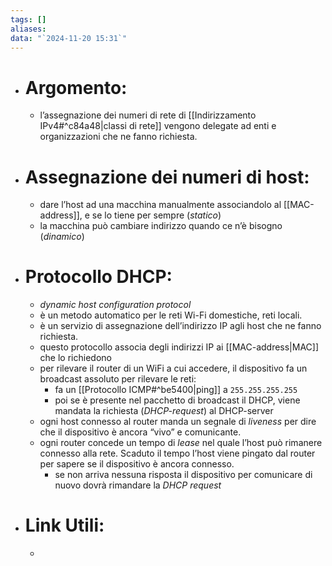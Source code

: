 ```yaml
---
tags: []
aliases: 
data: "`2024-11-20 15:31`"
---
```

- # Argomento:
	- l’assegnazione dei numeri di rete di [[Indirizzamento IPv4#^c84a48|classi di rete]] vengono delegate ad enti e organizzazioni che ne fanno richiesta.
- # Assegnazione dei numeri di host:
	- dare l’host ad una macchina manualmente associandolo al [[MAC-address]], e se lo tiene per sempre (_statico_)
	- la macchina può cambiare indirizzo quando ce n’è bisogno (_dinamico_)
- # Protocollo DHCP:
	- _dynamic host configuration protocol_
	- è un metodo automatico per le reti Wi-Fi domestiche, reti locali.
	- è un servizio di assegnazione dell’indirizzo IP agli host che ne fanno richiesta.
	- questo protocollo associa degli indirizzi IP ai [[MAC-address|MAC]] che lo richiedono 
	- per rilevare il router di un WiFi a cui accedere, il dispositivo fa un broadcast assoluto per rilevare le reti:
		- fa un [[Protocollo ICMP#^be5400|ping]] a `255.255.255.255` 
		- poi se è presente nel pacchetto di broadcast il DHCP, viene mandata la richiesta (_DHCP-request_) al DHCP-server
	- ogni host connesso al router manda un segnale di _liveness_ per dire che il dispositivo è ancora “vivo” e comunicante.
	- ogni router concede un tempo di _lease_ nel quale l’host può rimanere connesso alla rete. Scaduto il tempo l’host viene pingato dal router per sapere se il dispositivo è ancora connesso. 
		- se non arriva nessuna risposta il dispositivo per comunicare di nuovo dovrà rimandare la _DHCP request_
- # Link Utili:
	- 
